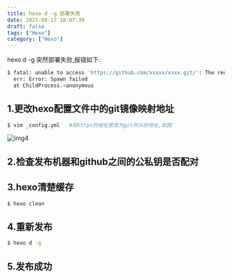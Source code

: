 ```yaml
---
title: hexo d -g 部署失败
date: 2021-08-17 18:07:39
draft: false
tags: ["Hexo"]
category: ["Hexo"]
---
```


hexo d -g 突然部署失败,报错如下:
```bash
$ fatal: unable to access 'https://github.com/xxxxx/xxxx.git/': The requested URL returned error: 403
  err: Error: Spawn failed       
  at ChildProcess.<anonymous
```

## 1.更改hexo配置文件中的git镜像映射地址
```bash
$ vim _config.yml   #将https的地址更改为git开头的地址,如图
```

![img4](/img/img4.png)



## 2.检查发布机器和github之间的公私钥是否配对

## 3.hexo清楚缓存
```bash
$ hexo clean
```

## 4.重新发布
```bash
$ hexo d -g
```

## 5.发布成功